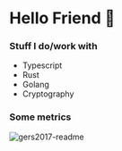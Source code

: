 # Hello Friend 🐙

### Stuff I do/work with
- Typescript
- Rust
- Golang
- Cryptography

### Some metrics

![gers2017-readme](https://gers2017-readme.vercel.app/api/card?username=Gers2017&cache_seconds=14400&theme=glitch)
